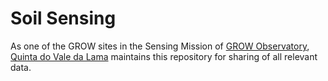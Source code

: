 # Soil Sensing
As one of the GROW sites in the Sensing Mission of [GROW Observatory](https://growobservatory.org/), [Quinta do Vale da Lama](http://www.valedalama.net) maintains this repository for sharing of all relevant data.

